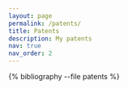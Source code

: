 ```yaml
---
layout: page
permalink: /patents/
title: Patents
description: My patents
nav: true
nav_order: 2
---
```


<!-- _pages/publications.md -->
<div class="publications">

{% bibliography --file patents %}

</div>
